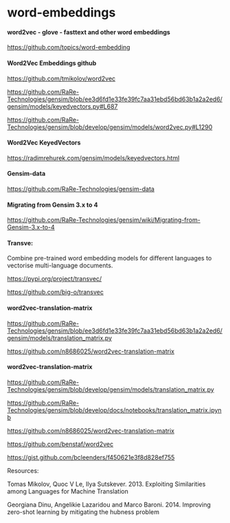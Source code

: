 # word-embeddings
#### word2vec - glove - fasttext and other word embeddings

https://github.com/topics/word-embedding

#### Word2Vec  Embeddings github
https://github.com/tmikolov/word2vec

https://github.com/RaRe-Technologies/gensim/blob/ee3d6fd1e33fe39fc7aa31ebd56bd63b1a2a2ed6/gensim/models/keyedvectors.py#L687

https://github.com/RaRe-Technologies/gensim/blob/develop/gensim/models/word2vec.py#L1290

#### Word2Vec KeyedVectors
https://radimrehurek.com/gensim/models/keyedvectors.html

####  Gensim-data
https://github.com/RaRe-Technologies/gensim-data

#### Migrating from Gensim 3.x to 4
https://github.com/RaRe-Technologies/gensim/wiki/Migrating-from-Gensim-3.x-to-4

#### Transve: 
Combine pre-trained word embedding models for different languages to vectorise multi-language documents.

https://pypi.org/project/transvec/

https://github.com/big-o/transvec

#### word2vec-translation-matrix

https://github.com/RaRe-Technologies/gensim/blob/ee3d6fd1e33fe39fc7aa31ebd56bd63b1a2a2ed6/gensim/models/translation_matrix.py

https://github.com/n8686025/word2vec-translation-matrix

#### word2vec-translation-matrix

https://github.com/RaRe-Technologies/gensim/blob/develop/gensim/models/translation_matrix.py

https://github.com/RaRe-Technologies/gensim/blob/develop/docs/notebooks/translation_matrix.ipynb

https://github.com/n8686025/word2vec-translation-matrix

https://github.com/benstaf/word2vec

https://gist.github.com/bcleenders/f450621e3f8d828ef755

Resources:

Tomas Mikolov, Quoc V Le, Ilya Sutskever. 2013. Exploiting Similarities among Languages for Machine Translation

Georgiana Dinu, Angelikie Lazaridou and Marco Baroni. 2014. Improving zero-shot learning by mitigating the hubness problem
